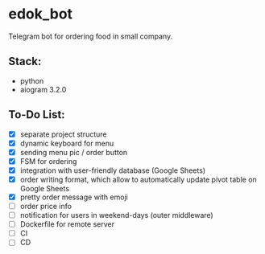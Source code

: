 # edok_bot
Telegram bot for ordering food in small company.

## Stack:
- python
- aiogram 3.2.0

## To-Do List:
- [x] separate project structure
- [x] dynamic keyboard for menu
- [x] sending menu pic / order button
- [x] FSM for ordering
- [x] integration with user-friendly database (Google Sheets)
- [x] order writing format, which allow to automatically update pivot table on Google Sheets
- [x] pretty order message with emoji 
- [ ] order price info
- [ ] notification for users in weekend-days (outer middleware)
- [ ] Dockerfile for remote server
- [ ] CI
- [ ] CD
